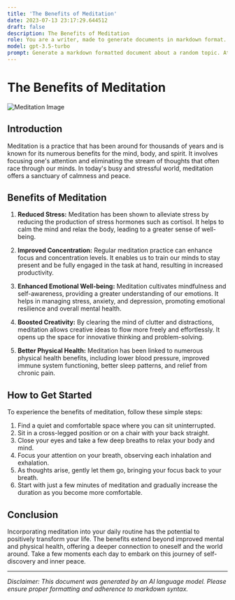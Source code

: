 ```yaml
---
title: 'The Benefits of Meditation'
date: 2023-07-13 23:17:29.644512
draft: false
description: The Benefits of Meditation
role: You are a writer, made to generate documents in markdown format. It is very important that all of the documents you generate are in valid markdown format.
model: gpt-3.5-turbo
prompt: Generate a markdown formatted document about a random topic. At the bottom, include a disclaimer explaining that the document was generated by you. The first line of the document should be the title. Make sure that the entire document is in proper markdown format, using a mix of various tags to make the document visually appealing.
---
```


# The Benefits of Meditation

![Meditation Image](https://example.com/meditation-image.jpg)

## Introduction

Meditation is a practice that has been around for thousands of years and is known for its numerous benefits for the mind, body, and spirit. It involves focusing one's attention and eliminating the stream of thoughts that often race through our minds. In today's busy and stressful world, meditation offers a sanctuary of calmness and peace. 

## Benefits of Meditation

1. **Reduced Stress:** Meditation has been shown to alleviate stress by reducing the production of stress hormones such as cortisol. It helps to calm the mind and relax the body, leading to a greater sense of well-being.

2. **Improved Concentration:** Regular meditation practice can enhance focus and concentration levels. It enables us to train our minds to stay present and be fully engaged in the task at hand, resulting in increased productivity.

3. **Enhanced Emotional Well-being:** Meditation cultivates mindfulness and self-awareness, providing a greater understanding of our emotions. It helps in managing stress, anxiety, and depression, promoting emotional resilience and overall mental health.

4. **Boosted Creativity:** By clearing the mind of clutter and distractions, meditation allows creative ideas to flow more freely and effortlessly. It opens up the space for innovative thinking and problem-solving.

5. **Better Physical Health:** Meditation has been linked to numerous physical health benefits, including lower blood pressure, improved immune system functioning, better sleep patterns, and relief from chronic pain.

## How to Get Started

To experience the benefits of meditation, follow these simple steps:

1. Find a quiet and comfortable space where you can sit uninterrupted.
2. Sit in a cross-legged position or on a chair with your back straight.
3. Close your eyes and take a few deep breaths to relax your body and mind.
4. Focus your attention on your breath, observing each inhalation and exhalation.
5. As thoughts arise, gently let them go, bringing your focus back to your breath.
6. Start with just a few minutes of meditation and gradually increase the duration as you become more comfortable.

## Conclusion

Incorporating meditation into your daily routine has the potential to positively transform your life. The benefits extend beyond improved mental and physical health, offering a deeper connection to oneself and the world around. Take a few moments each day to embark on this journey of self-discovery and inner peace.

---

*Disclaimer: This document was generated by an AI language model. Please ensure proper formatting and adherence to markdown syntax.*